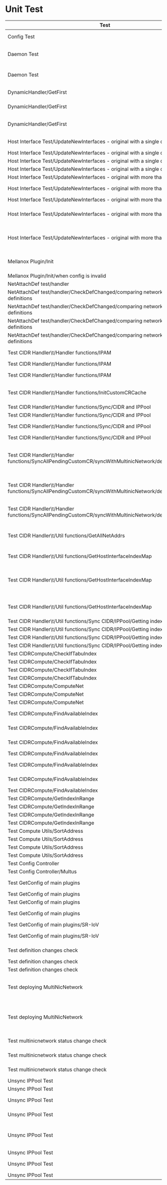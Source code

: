 # Unit Test

Test | Description | File 
---|---|---
| Config Test | Check update from ConfigSpec | ./controllers/config_test.go |
| Daemon Test | Test TryGetDaemonPod for tainted daemon | ./controllers/daemon_test.go |
| Daemon Test | Test TryGetDaemonPod for valid daemon | ./controllers/daemon_test.go |
| DynamicHandler/GetFirst | should handle unmarshalling errors | ./internal/plugin/dynamic_test.go |
| DynamicHandler/GetFirst | should return error when no items exist | ./internal/plugin/dynamic_test.go |
| DynamicHandler/GetFirst | should return the first item when items exist | ./internal/plugin/dynamic_test.go |
| Host Interface Test/UpdateNewInterfaces - original with a single device | can add new while leave old one | ./controllers/hostinterface_test.go |
| Host Interface Test/UpdateNewInterfaces - original with a single device | can check no change | ./controllers/hostinterface_test.go |
| Host Interface Test/UpdateNewInterfaces - original with a single device | can detect change | ./controllers/hostinterface_test.go |
| Host Interface Test/UpdateNewInterfaces - original with a single device | can leave old one | ./controllers/hostinterface_test.go |
| Host Interface Test/UpdateNewInterfaces - original with more than one devices | can check no change | ./controllers/hostinterface_test.go |
| Host Interface Test/UpdateNewInterfaces - original with more than one devices | can check no change in swop order | ./controllers/hostinterface_test.go |
| Host Interface Test/UpdateNewInterfaces - original with more than one devices | can leave old one | ./controllers/hostinterface_test.go |
| Host Interface Test/UpdateNewInterfaces - original with more than one devices | can leave old one when some is missing | ./controllers/hostinterface_test.go |
| Host Interface Test/UpdateNewInterfaces - original with more than one devices | can leave old one when some is missing and some with new info | ./controllers/hostinterface_test.go |
| Mellanox Plugin/Init | should initialize successfully with valid config | ./internal/plugin/mellanox_test.go |
| Mellanox Plugin/Init/when config is invalid | should return error | ./internal/plugin/mellanox_test.go |
| NetAttachDef test/handler | create and delete | ./internal/plugin/net_attach_def_test.go |
| NetAttachDef test/handler/CheckDefChanged/comparing network attachment definitions | different annotation count | ./internal/plugin/net_attach_def_test.go |
| NetAttachDef test/handler/CheckDefChanged/comparing network attachment definitions | different annotation values | ./internal/plugin/net_attach_def_test.go |
| NetAttachDef test/handler/CheckDefChanged/comparing network attachment definitions | different configurations | ./internal/plugin/net_attach_def_test.go |
| NetAttachDef test/handler/CheckDefChanged/comparing network attachment definitions | identical definitions | ./internal/plugin/net_attach_def_test.go |
| Test CIDR Handler\t/Handler functions/IPAM | Dynamically compute CIDR | ./controllers/cidr_handler_test.go |
| Test CIDR Handler\t/Handler functions/IPAM | Empty subnet | ./controllers/cidr_handler_test.go |
| Test CIDR Handler\t/Handler functions/IPAM | Empty subnet and interfaces | ./controllers/cidr_handler_test.go |
| Test CIDR Handler\t/Handler functions/InitCustomCRCache | should initialize IPPool and HostInterface caches | ./controllers/cidr_handler_test.go |
| Test CIDR Handler\t/Handler functions/Sync/CIDR and IPPool | hasActivePod | ./controllers/cidr_handler_test.go |
| Test CIDR Handler\t/Handler functions/Sync/CIDR and IPPool | hasNewHost | ./controllers/cidr_handler_test.go |
| Test CIDR Handler\t/Handler functions/Sync/CIDR and IPPool | hasNewHost and hasActivePod | ./controllers/cidr_handler_test.go |
| Test CIDR Handler\t/Handler functions/Sync/CIDR and IPPool | simple | ./controllers/cidr_handler_test.go |
| Test CIDR Handler\t/Handler functions/SyncAllPendingCustomCR/syncWithMultinicNetwork/deletePendingCIDR | should delete CIDR when no corresponding MultiNicNetwork exists | ./controllers/cidr_handler_test.go |
| Test CIDR Handler\t/Handler functions/SyncAllPendingCustomCR/syncWithMultinicNetwork/deletePendingCIDR | should keep CIDR when corresponding MultiNicNetwork exists | ./controllers/cidr_handler_test.go |
| Test CIDR Handler\t/Handler functions/SyncAllPendingCustomCR/syncWithMultinicNetwork/deletePendingCIDR | should sync network attachments and update internal state | ./controllers/cidr_handler_test.go |
| Test CIDR Handler\t/Util functions/GetAllNetAddrs | returns all unique network addresses from HostInterfaceHandler | ./controllers/cidr_handler_test.go |
| Test CIDR Handler\t/Util functions/GetHostInterfaceIndexMap | handles CIDREntries with empty Host lists | ./controllers/cidr_handler_test.go |
| Test CIDR Handler\t/Util functions/GetHostInterfaceIndexMap | returns a map from (host name, interface index) to HostInterfaceInfo of CIDR | ./controllers/cidr_handler_test.go |
| Test CIDR Handler\t/Util functions/GetHostInterfaceIndexMap | returns an empty map when there are no CIDR entries | ./controllers/cidr_handler_test.go |
| Test CIDR Handler\t/Util functions/Sync CIDR/IPPool/Getting index in range | index at bytes[1] | ./controllers/cidr_handler_test.go |
| Test CIDR Handler\t/Util functions/Sync CIDR/IPPool/Getting index in range | index at bytes[2] | ./controllers/cidr_handler_test.go |
| Test CIDR Handler\t/Util functions/Sync CIDR/IPPool/Getting index in range | index at bytes[3] | ./controllers/cidr_handler_test.go |
| Test CIDR Handler\t/Util functions/Sync CIDR/IPPool/Getting index in range | uncontained address | ./controllers/cidr_handler_test.go |
| Test CIDRCompute/CheckIfTabuIndex | cover tabu index | ./internal/compute/compute_test.go |
| Test CIDRCompute/CheckIfTabuIndex | no excludes | ./internal/compute/compute_test.go |
| Test CIDRCompute/CheckIfTabuIndex | not tabu index | ./internal/compute/compute_test.go |
| Test CIDRCompute/CheckIfTabuIndex | tabu index | ./internal/compute/compute_test.go |
| Test CIDRCompute/ComputeNet | invalid CIDR | ./internal/compute/compute_test.go |
| Test CIDRCompute/ComputeNet | invalid Index | ./internal/compute/compute_test.go |
| Test CIDRCompute/ComputeNet | simple | ./internal/compute/compute_test.go |
| Test CIDRCompute/FindAvailableIndex | available index in left part | ./internal/compute/compute_test.go |
| Test CIDRCompute/FindAvailableIndex | available index in middle | ./internal/compute/compute_test.go |
| Test CIDRCompute/FindAvailableIndex | available index in right part | ./internal/compute/compute_test.go |
| Test CIDRCompute/FindAvailableIndex | empty indexes | ./internal/compute/compute_test.go |
| Test CIDRCompute/FindAvailableIndex | multiple index assigned | ./internal/compute/compute_test.go |
| Test CIDRCompute/FindAvailableIndex | single index assigned | ./internal/compute/compute_test.go |
| Test CIDRCompute/FindAvailableIndex | single index available | ./internal/compute/compute_test.go |
| Test CIDRCompute/GetIndexInRange | different CIDR and IP | ./internal/compute/compute_test.go |
| Test CIDRCompute/GetIndexInRange | invalid CIDR and IP | ./internal/compute/compute_test.go |
| Test CIDRCompute/GetIndexInRange | same CIDR and IP | ./internal/compute/compute_test.go |
| Test CIDRCompute/GetIndexInRange | valid CIDR and IP | ./internal/compute/compute_test.go |
| Test Compute Utils/SortAddress | empty slice | ./internal/compute/util_test.go |
| Test Compute Utils/SortAddress | single ip | ./internal/compute/util_test.go |
| Test Compute Utils/SortAddress | sorted ips | ./internal/compute/util_test.go |
| Test Compute Utils/SortAddress | unsorted ips | ./internal/compute/util_test.go |
| Test Config Controller | default config | ./controllers/config_controller_test.go |
| Test Config Controller/Multus | get CNI path | ./controllers/config_controller_test.go |
| Test GetConfig of main plugins | aws-ipvlan main plugin | ./internal/plugin/plugin_test.go |
| Test GetConfig of main plugins | ipvlan main plugin | ./internal/plugin/plugin_test.go |
| Test GetConfig of main plugins | macvlan main plugin | ./internal/plugin/plugin_test.go |
| Test GetConfig of main plugins | mellanox main plugin - GetSrIoVResource | ./internal/plugin/plugin_test.go |
| Test GetConfig of main plugins/SR-IoV | with resource name | ./internal/plugin/plugin_test.go |
| Test GetConfig of main plugins/SR-IoV | without resource name | ./internal/plugin/plugin_test.go |
| Test definition changes check | detect annotation change | ./controllers/multinicnetwork_test.go |
| Test definition changes check | detect config change | ./controllers/multinicnetwork_test.go |
| Test definition changes check | detect no change | ./controllers/multinicnetwork_test.go |
| Test deploying MultiNicNetwork | successfully create/delete network attachment definition | ./controllers/multinicnetwork_test.go |
| Test deploying MultiNicNetwork | successfully create/delete network attachment definition on new namespace | ./controllers/multinicnetwork_test.go |
| Test multinicnetwork status change check | detect change from no status | ./controllers/multinicnetwork_test.go |
| Test multinicnetwork status change check | detect change on compute results | ./controllers/multinicnetwork_test.go |
| Test multinicnetwork status change check | detect change on simple status | ./controllers/multinicnetwork_test.go |
| Unsync IPPool Test | All new | ./controllers/ippool_test.go |
| Unsync IPPool Test | Already synced | ./controllers/ippool_test.go |
| Unsync IPPool Test | Assignment on one interface is missing | ./controllers/ippool_test.go |
| Unsync IPPool Test | Deleted pods pending | ./controllers/ippool_test.go |
| Unsync IPPool Test | Deleted pods pending and new pod assigned the same index | ./controllers/ippool_test.go |
| Unsync IPPool Test | Duplicated allocation | ./controllers/ippool_test.go |
| Unsync IPPool Test | Same pod different IP | ./controllers/ippool_test.go |
| Unsync IPPool Test | Should all clean | ./controllers/ippool_test.go |
